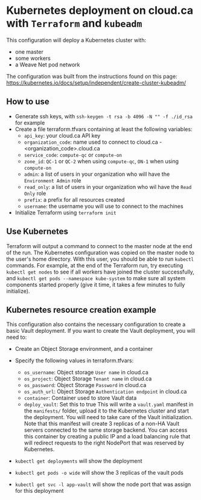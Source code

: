 # Kubernetes deployment on cloud.ca with `Terraform` and `kubeadm`

This configuration will deploy a Kubernetes cluster with:
- one master
- some workers
- a Weave Net pod network

The configuration was built from the instructions found on this page:
https://kubernetes.io/docs/setup/independent/create-cluster-kubeadm/

## How to use

- Generate ssh keys, with `ssh-keygen -t rsa -b 4096 -N "" -f ./id_rsa` for example
- Create a file terraform.tfvars containing at least the following variables:
  - `api_key`: your cloud.ca API key
  - `organization_code`: name used to connect to cloud.ca - \<organization_code>.cloud.ca
  - `service_code`: `compute-qc` or `compute-on`
  - `zone_id`: `QC-1` or `QC-2` when using `compute-qc`, `ON-1` when using `compute-on`
  - `admin`: a list of users in your organization who will have the `Environment Admin` role
  - `read_only`: a list of users in your organization who wil have the `Read Only` role
  - `prefix`: a prefix for all resources created
  - `username`: the username you will use to connect to the machines
- Initialize Terraform using `terraform init`

## Use Kubernetes

Terraform will output a command to connect to the master node at the end of the run.
The Kubernetes configuration was copied on the master node to the user's home directory.
With this user, you should be able to run `kubectl` commands. For example, at the end of
the Terraform run, try executing `kubectl get nodes` to see if all workers have joined
the cluster successfully, and `kubectl get pods --namespace kube-system` to make sure all
system components started properly (give it time, it takes a few minutes to fully
initialize).

## Kubernetes resource creation example

This configuration also contains the necessary configuration to create a basic Vault deployment.
If you want to create the Vault deployment, you will need to:
- Create an Object Storage environment, and a container
- Specify the following values in terraform.tfvars:
  - `os_username`: Object storage `User name` in cloud.ca
  - `os_project`: Object Storage `Tenant name` in cloud.ca
  - `os_password`: Object Storage `Password` in cloud.ca
  - `os_auth_url`: Object Storage `Authentication endpoint` in cloud.ca
  - `container`: Container used to store Vault data
  - `deploy_vault`: Set this to true
This will write a `vault.yaml` manifest in the `manifests/` folder, upload it to the
Kubernetes cluster and start the deployment. You will need to take care of the Vault
initialization. Note that this manifest will create 3 replicas of a non-HA Vault servers
connected to the same storage backend. You can access this container by creating a public IP and a
load balancing rule that will redirect requests to the right NodePort that was reserved by Kubernetes.

- `kubectl get deployments` will show the deployment
- `kubectl get pods -o wide` will show the 3 replicas of the vault pods
- `kubectl get svc -l app-vault` will show the node port that was assign for this deployment
